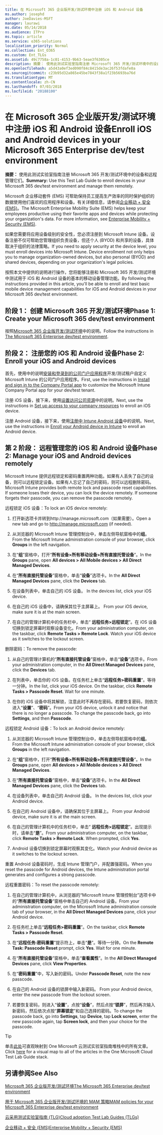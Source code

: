 ```yaml
---
title: 在 Microsoft 365 企业版开发/测试环境中注册 iOS 和 Android 设备
ms.author: josephd
author: JoeDavies-MSFT
manager: laurawi
ms.date: 05/14/2018
ms.audience: ITPro
ms.topic: article
ms.service: o365-solutions
localization_priority: Normal
ms.collection: Ent_O365
ms.custom: Ent_TLGs
ms.assetid: 49c7758a-1c01-4153-9b63-5eae3f6305ce
description: 摘要： 使用此测试实验室指南注册 Microsoft 365 开发/测试环境中的设备和远程管理它们。
ms.openlocfilehash: a5d43a0ef3ed090f84c8415de3ac26f53fdafe0a
ms.sourcegitcommit: c23b95d32a865e45be7843f38a1f23b5693ba76d
ms.translationtype: MT
ms.contentlocale: zh-CN
ms.lasthandoff: 07/03/2018
ms.locfileid: "20188100"
---
```

# <a name="enroll-ios-and-android-devices-in-your-microsoft-365-enterprise-devtest-environment"></a><span data-ttu-id="18c40-103">在 Microsoft 365 企业版开发/测试环境中注册 iOS 和 Android 设备</span><span class="sxs-lookup"><span data-stu-id="18c40-103">Enroll iOS and Android devices in your Microsoft 365 Enterprise dev/test environment</span></span>

 <span data-ttu-id="18c40-104">**摘要：** 使用此测试实验室指南注册 Microsoft 365 开发/测试环境中的设备和远程管理它们。</span><span class="sxs-lookup"><span data-stu-id="18c40-104">**Summary:** Use this Test Lab Guide to enroll devices in your Microsoft 365 dev/test environment and manage them remotely.</span></span>
  
<span data-ttu-id="18c40-p101">Microsoft 企业移动套件 (EMS) 可帮助保持员工提高生产效率的同时保护组织的数据使用他们喜欢的应用程序和设备。有关详细信息，请参阅[企业移动 + 安全 (EMS)](https://www.microsoft.com/cloud-platform/enterprise-mobility-security)。</span><span class="sxs-lookup"><span data-stu-id="18c40-p101">The Microsoft Enterprise Mobility Suite (EMS) helps keep your employees productive using their favorite apps and devices while protecting your organization's data. For more information, see [Enterprise Mobility + Security (EMS)](https://www.microsoft.com/cloud-platform/enterprise-mobility-security).</span></span>
  
<span data-ttu-id="18c40-p102">如果您需要将应用设备级别的安全性，您必须注册到 Microsoft Intune 设备。设备注册不仅可帮助您管理组织负责设备，但还个人 (BYOD) 和共享的设备，具体取决于组织的法律策略。</span><span class="sxs-lookup"><span data-stu-id="18c40-p102">If you need to apply security at the device level, you must enroll devices into Microsoft Intune. Device enrollment not only helps you to manage organization-owned devices, but also personal (BYOD) and shared devices, depending on your organization's legal policies.</span></span>
  
<span data-ttu-id="18c40-109">按照本文中提供的说明进行操作，您将能够注册和 Microsoft 365 开发/测试环境中测试用于 iOS 和 Android 设备的基本的移动设备管理功能。</span><span class="sxs-lookup"><span data-stu-id="18c40-109">By following the instructions provided in this article, you'll be able to enroll and test basic mobile device management capabilities for iOS and Android devices in your Microsoft 365 dev/test environment.</span></span>
  
## <a name="phase-1-create-your-microsoft-365-devtest-environment"></a><span data-ttu-id="18c40-110">阶段 1： 创建 Microsoft 365 开发/测试环境</span><span class="sxs-lookup"><span data-stu-id="18c40-110">Phase 1: Create your Microsoft 365 dev/test environment</span></span>

<span data-ttu-id="18c40-111">按照[Microsoft 365 企业版开发/测试环境](the-microsoft-365-enterprise-dev-test-environment.md)中的说明。</span><span class="sxs-lookup"><span data-stu-id="18c40-111">Follow the instructions in [The Microsoft 365 Enterprise dev/test environment](the-microsoft-365-enterprise-dev-test-environment.md).</span></span>
  
## <a name="phase-2-enroll-your-ios-and-android-devices"></a><span data-ttu-id="18c40-112">阶段 2： 注册您的 iOS 和 Android 设备</span><span class="sxs-lookup"><span data-stu-id="18c40-112">Phase 2: Enroll your iOS and Android devices</span></span>

<span data-ttu-id="18c40-113">首先，使用中的说明[安装和登录到的公司门户应用程序](https://docs.microsoft.com/intune-user-help/install-and-sign-in-to-the-intune-company-portal-app-ios)开发/测试租户自定义 Microsoft Intune 的公司门户应用程序。</span><span class="sxs-lookup"><span data-stu-id="18c40-113">First, use the instructions in [Install and sign in to the Company Portal app](https://docs.microsoft.com/intune-user-help/install-and-sign-in-to-the-intune-company-portal-app-ios) to customize the Microsoft Intune Company Portal app for your dev/test tenant.</span></span>

<span data-ttu-id="18c40-114">注册 iOS 设备，接下来，使用[设置访问公司资源](https://docs.microsoft.com/intune-user-help/enroll-your-device-in-intune-ios)中的说明。</span><span class="sxs-lookup"><span data-stu-id="18c40-114">Next, use the instructions in [Set up access to your company resources](https://docs.microsoft.com/intune-user-help/enroll-your-device-in-intune-ios) to enroll an iOS device.</span></span>

<span data-ttu-id="18c40-115">注册 Android 设备，接下来，使用[注册中 Intune Android 设备](https://docs.microsoft.com/intune-user-help/enroll-your-device-in-intune-android)中的说明。</span><span class="sxs-lookup"><span data-stu-id="18c40-115">Next, use the instructions in [Enroll your Android device in Intune](https://docs.microsoft.com/intune-user-help/enroll-your-device-in-intune-android) to enroll an Android device.</span></span>

## <a name="phase-2-manage-your-ios-and-android-devices-remotely"></a><span data-ttu-id="18c40-116">第 2 阶段： 远程管理您的 iOS 和 Android 设备</span><span class="sxs-lookup"><span data-stu-id="18c40-116">Phase 2: Manage your iOS and Android devices remotely</span></span>

<span data-ttu-id="18c40-p103">Microsoft Intune 提供远程锁定和密码重置两种功能。如果有人丢失了自己的设备，则可以远程锁定设备。如果有人忘记了自己的密码，则可以远程删除密码。</span><span class="sxs-lookup"><span data-stu-id="18c40-p103">Microsoft Intune provides both remote lock and passcode reset capabilities. If someone loses their device, you can lock the device remotely. If someone forgets their passcode, you can remove the passcode remotely.</span></span>
  
<span data-ttu-id="18c40-120">远程锁定 iOS 设备：</span><span class="sxs-lookup"><span data-stu-id="18c40-120">To lock an iOS device remotely:</span></span>
  
1.  <span data-ttu-id="18c40-121">打开新选项卡并转到http://manage.microsoft.com（如果需要）。</span><span class="sxs-lookup"><span data-stu-id="18c40-121">Open a new tab and go to http://manage.microsoft.com (if needed).</span></span> 

2.  <span data-ttu-id="18c40-122">从浏览器的 Microsoft Intune 管理控制台中，单击左侧导航窗格中的**组**。</span><span class="sxs-lookup"><span data-stu-id="18c40-122">From the Microsoft Intune administration console of your browser, click **Groups** in the left navigation.</span></span>

3. <span data-ttu-id="18c40-123">在“**组**”窗格中，打开“**所有设备>所有移动设备>所有直接托管设备**”。</span><span class="sxs-lookup"><span data-stu-id="18c40-123">In the **Groups** pane, open **All devices > All Mobile devices > All Direct Managed Devices**.</span></span>
    
4. <span data-ttu-id="18c40-124">在“**所有直接托管设备**”窗格中，单击“**设备**”选项卡。</span><span class="sxs-lookup"><span data-stu-id="18c40-124">In the **All Direct Managed Devices** pane, click the **Devices** tab.</span></span>
    
5. <span data-ttu-id="18c40-125">在设备列表中，单击自己的 iOS 设备。 </span><span class="sxs-lookup"><span data-stu-id="18c40-125">In the devices list, click your iOS device.</span></span> 
    
6. <span data-ttu-id="18c40-126">在自己的 iOS 设备中，请确保其位于主屏幕上。 </span><span class="sxs-lookup"><span data-stu-id="18c40-126">From your iOS device, make sure it is at the main screen.</span></span> 
    
7. <span data-ttu-id="18c40-p104">在自己的管理计算机中的任务栏中，单击“ **远程任务>远程锁定**”。在 iOS 设备切换到锁定屏幕时观察设备变化。</span><span class="sxs-lookup"><span data-stu-id="18c40-p104">From your administration computer, on the taskbar, click **Remote Tasks > Remote Lock**. Watch your iOS device as it switches to the lockout screen.</span></span>
    
<span data-ttu-id="18c40-129">删除密码：</span><span class="sxs-lookup"><span data-stu-id="18c40-129">To remove the passcode:</span></span>
  
1. <span data-ttu-id="18c40-130">从自己的管理计算机的“**所有直接托管设备**”窗格中，单击“**设备**”选项卡。</span><span class="sxs-lookup"><span data-stu-id="18c40-130">From your administration computer, in the **All Direct Managed Devices** pane, click the **Devices** tab.</span></span>
    
2. <span data-ttu-id="18c40-p105">在列表中，单击你的 iOS 设备。在任务栏上单击“**远程任务>密码重置**”。等待一分钟。</span><span class="sxs-lookup"><span data-stu-id="18c40-p105">In the list, click your iOS device. On the taskbar, click **Remote Tasks > Passcode Reset**. Wait for one minute.</span></span>
    
3. <span data-ttu-id="18c40-p106">在你的 iOS 设备中将其解锁，注意此时不再存在密码。若要恢复密码，则依次进入“**设置**”、“**密码**”。</span><span class="sxs-lookup"><span data-stu-id="18c40-p106">From your iOS device, unlock it and notice that there is no longer a passcode. To change the passcode back, go into **Settings**, and then **Passcode**.</span></span>
    
<span data-ttu-id="18c40-136">远程锁定 Android 设备：</span><span class="sxs-lookup"><span data-stu-id="18c40-136">To lock an Android device remotely:</span></span>
  
1. <span data-ttu-id="18c40-137">从浏览器的 Microsoft Intune 管理控制台中，单击左侧导航窗格中的**组**。</span><span class="sxs-lookup"><span data-stu-id="18c40-137">From the Microsoft Intune administration console of your browser, click **Groups** in the left navigation.</span></span>
    
2. <span data-ttu-id="18c40-138">在“**组**”窗格中，打开“**所有设备>所有移动设备>所有直接托管设备**”。</span><span class="sxs-lookup"><span data-stu-id="18c40-138">In the **Groups** pane, open **All devices > All Mobile devices > All Direct Managed Devices**.</span></span>
    
3. <span data-ttu-id="18c40-139">在“**所有直接托管设备**”窗格中，单击“**设备**”选项卡。</span><span class="sxs-lookup"><span data-stu-id="18c40-139">In the **All Direct Managed Devices** pane, click the **Devices** tab.</span></span>
    
4. <span data-ttu-id="18c40-140">在设备列表中，单击自己的 Android 设备。 </span><span class="sxs-lookup"><span data-stu-id="18c40-140">In the devices list, click your Android device.</span></span> 
    
5. <span data-ttu-id="18c40-141">在自己的 Android 设备中，请确保其位于主屏幕上。 </span><span class="sxs-lookup"><span data-stu-id="18c40-141">From your Android device, make sure it is at the main screen.</span></span> 
    
6. <span data-ttu-id="18c40-p107">在自己的管理计算机中的任务栏中，单击“ **远程任务>远程锁定**”。出现提示时，请单击“**是**”。</span><span class="sxs-lookup"><span data-stu-id="18c40-p107">From your administration computer, on the taskbar, click **Remote Tasks > Remote Lock**. When prompted, click **Yes**.</span></span>
    
7. <span data-ttu-id="18c40-144">Android 设备切换到锁定屏幕时观察其变化。</span><span class="sxs-lookup"><span data-stu-id="18c40-144">Watch your Android device as it switches to the lockout screen.</span></span>
    
<span data-ttu-id="18c40-145">重置 Android 设备密码时，生成 Intune 管理门户，并配置强密码。</span><span class="sxs-lookup"><span data-stu-id="18c40-145">When you reset the passcode for Android devices, the Intune administration portal generates and configures a strong passcode.</span></span>
  
<span data-ttu-id="18c40-146">远程重置密码：</span><span class="sxs-lookup"><span data-stu-id="18c40-146">To reset the passcode remotely:</span></span>
  
1. <span data-ttu-id="18c40-147">在自己的管理计算机中，从浏览器的“Microsoft Intune 管理控制台”选项卡中的“**所有直接托管设备**”窗格中单击自己的 Android 设备。</span><span class="sxs-lookup"><span data-stu-id="18c40-147">From your administration computer, on the Microsoft Intune administration console tab of your browser, in the **All Direct Managed Devices** pane, click your Android device.</span></span>
    
2. <span data-ttu-id="18c40-148">在任务栏上单击“**远程任务>密码重置**”。</span><span class="sxs-lookup"><span data-stu-id="18c40-148">On the taskbar, click **Remote Tasks > Passcode Reset**.</span></span>
    
3. <span data-ttu-id="18c40-p108">在“**远程任务:密码重置**”提示符上，单击“**是**”。等待一分钟。</span><span class="sxs-lookup"><span data-stu-id="18c40-p108">On the **Remote Task: Passcode Reset** prompt, click **Yes**. Wait for one minute.</span></span>
    
4. <span data-ttu-id="18c40-151">在“**所有直接托管设备**”窗格中，单击“**查看属性**”。</span><span class="sxs-lookup"><span data-stu-id="18c40-151">In the **All Direct Managed Devices** pane, click **View Properties**.</span></span>
    
5. <span data-ttu-id="18c40-152">在“**密码重置**”中，写入新的密码。</span><span class="sxs-lookup"><span data-stu-id="18c40-152">Under **Passcode Reset**, note the new passcode.</span></span>
    
6. <span data-ttu-id="18c40-153">在自己的 Android 设备的锁屏中输入新密码。 </span><span class="sxs-lookup"><span data-stu-id="18c40-153">From your Android device, enter the new passcode from the lockout screen.</span></span> 
    
7. <span data-ttu-id="18c40-154">若要恢复密码，则进入“**设置**”，点按“**设备**”，然后点按“**锁屏**”，然后再次输入新密码，然后依次点按“**屏幕锁定**”和自己选择的密码。</span><span class="sxs-lookup"><span data-stu-id="18c40-154">To change the passcode back, go into **Settings**, tap **Device**, tap **Lock screen**, enter the new passcode again, tap **Screen lock**, and then your choice for the passcode.</span></span>
    

> [!TIP]
> <span data-ttu-id="18c40-155">单击[此处](http://aka.ms/catlgstack)可直观映射到 One Microsoft 云测试实验室指南堆栈中的所有文章。</span><span class="sxs-lookup"><span data-stu-id="18c40-155">Click [here](http://aka.ms/catlgstack) for a visual map to all of the articles in the One Microsoft Cloud Test Lab Guide stack.</span></span>
  
## <a name="see-also"></a><span data-ttu-id="18c40-156">另请参阅</span><span class="sxs-lookup"><span data-stu-id="18c40-156">See Also</span></span>

[<span data-ttu-id="18c40-157">Microsoft 365 企业版开发/测试环境</span><span class="sxs-lookup"><span data-stu-id="18c40-157">The Microsoft 365 Enterprise dev/test environment</span></span>](the-microsoft-365-enterprise-dev-test-environment.md)
  
[<span data-ttu-id="18c40-158">用于 Microsoft 365 企业版开发/测试环境的 MAM 策略</span><span class="sxs-lookup"><span data-stu-id="18c40-158">MAM policies for your Microsoft 365 Enterprise dev/test environment</span></span>](mam-policies-for-your-microsoft-365-enterprise-dev-test-environment.md)
  
[<span data-ttu-id="18c40-159">云采用测试实验室指南 (TLG)</span><span class="sxs-lookup"><span data-stu-id="18c40-159">Cloud adoption Test Lab Guides (TLGs)</span></span>](cloud-adoption-test-lab-guides-tlgs.md)

[<span data-ttu-id="18c40-160">企业移动 + 安全 (EMS)</span><span class="sxs-lookup"><span data-stu-id="18c40-160">Enterprise Mobility + Security (EMS)</span></span>](https://www.microsoft.com/cloud-platform/enterprise-mobility-security)


